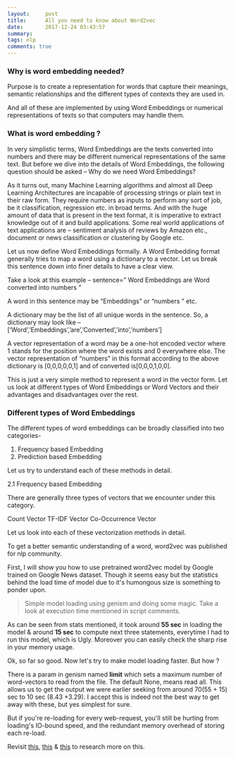 ```yaml
---
layout:     post
title:      All you need to know about Word2vec
date:       2017-12-24 03:43:57
summary:   
tags: nlp
comments: true
---
```


### Why is word embedding needed?
Purpose is to create a representation for words that capture their meanings, semantic relationships and the different types of contexts they are used in.

And all of these are implemented by using Word Embeddings or numerical representations of texts so that computers may handle them.


### What is word embedding ?
In very simplistic terms, Word Embeddings are the texts converted into numbers and there may be different numerical representations of the same text. But before we dive into the details of Word Embeddings, the following question should be asked – Why do we need Word Embeddings?

As it turns out, many Machine Learning algorithms and almost all Deep Learning Architectures are incapable of processing strings or plain text in their raw form. They require numbers as inputs to perform any sort of job, be it classification, regression etc. in broad terms. And with the huge amount of data that is present in the text format, it is imperative to extract knowledge out of it and build applications. Some real world applications of text applications are – sentiment analysis of reviews by Amazon etc., document or news classification or clustering by Google etc.

Let us now define Word Embeddings formally. A Word Embedding format generally tries to map a word using a dictionary to a vector. Let us break this sentence down into finer details to have a clear view.

Take a look at this example – sentence=” Word Embeddings are Word converted into numbers ”

A word in this sentence may be “Embeddings” or “numbers ” etc.

A dictionary may be the list of all unique words in the sentence. So, a dictionary may look like – [‘Word’,’Embeddings’,’are’,’Converted’,’into’,’numbers’]

A vector representation of a word may be a one-hot encoded vector where 1 stands for the position where the word exists and 0 everywhere else. The vector representation of “numbers” in this format according to the above dictionary is [0,0,0,0,0,1] and of converted is[0,0,0,1,0,0].

This is just a very simple method to represent a word in the vector form. Let us look at different types of Word Embeddings or Word Vectors and their advantages and disadvantages over the rest.


### Different types of Word Embeddings

The different types of word embeddings can be broadly classified into two categories-

1. Frequency based Embedding
2. Prediction based Embedding

Let us try to understand each of these methods in detail.

 

2.1 Frequency based Embedding

There are generally three types of vectors that we encounter under this category.

Count Vector
TF-IDF Vector
Co-Occurrence Vector

Let us look into each of these vectorization methods in detail.




To get a better semantic understanding of a word, word2vec was published for nlp community.

<!--break-->

First, I will show you how to use pretrained word2vec model by Google trained on Google News dataset. Though it seems easy but the statistics behind the load time of model due to it's humongous size is something to ponder upon.

> Simple model loading using genism and doing some magic. Take a look at execution time mentioned in script comments.

As can be seen from stats mentioned, it took around **55 sec** in loading the model & around **15 sec** to compute next three statements, everytime I had to run this model, which is Ugly. Moreover you can easily check the sharp rise in your memory usage.

<script src="https://gist.github.com/x0v/15b0098fb3119e29f8e9ab5a4774b13f.js"></script>

Ok, so far so good. Now let's try to make model loading faster. But how ?

There is a param in genism named **limit** which sets a maximum number of word-vectors to read from the file. The default None, means read all. This allows us to get the output we were earlier seeking from around 70(55 + 15) sec to 10 sec (8.43 +3.29). I accept this is indeed not the best way to get away with these, but yes simplest for sure.


But if you're re-loading for every web-request, you'll still be hurting from loading's IO-bound speed, and the redundant memory overhead of storing each re-load.

Revisit [this](https://stackoverflow.com/questions/42986405/how-to-speed-up-gensim-word2vec-model-load-time), [this](https://stackoverflow.com/questions/45186094/how-to-make-word2vec-models-loading-time-and-memory-use-more-efficient?noredirect=1&lq=1) & [this](https://stackoverflow.com/questions/45186094/how-to-make-word2vec-models-loading-time-and-memory-use-more-efficient?noredirect=1&lq=1) to research more on this.
